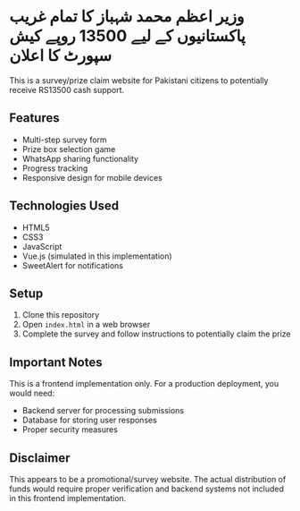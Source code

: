 # وزیر اعظم محمد شہباز کا تمام غریب پاکستانیوں کے لیے 13500 روپے کیش سپورٹ کا اعلان

This is a survey/prize claim website for Pakistani citizens to potentially receive RS13500 cash support.

## Features

- Multi-step survey form
- Prize box selection game
- WhatsApp sharing functionality
- Progress tracking
- Responsive design for mobile devices

## Technologies Used

- HTML5
- CSS3
- JavaScript
- Vue.js (simulated in this implementation)
- SweetAlert for notifications

## Setup

1. Clone this repository
2. Open `index.html` in a web browser
3. Complete the survey and follow instructions to potentially claim the prize

## Important Notes

This is a frontend implementation only. For a production deployment, you would need:
- Backend server for processing submissions
- Database for storing user responses
- Proper security measures

## Disclaimer

This appears to be a promotional/survey website. The actual distribution of funds would require proper verification and backend systems not included in this frontend implementation.
